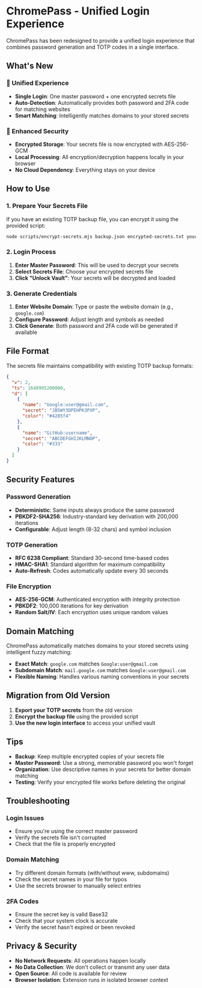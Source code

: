 # ChromePass - Unified Login Experience

ChromePass has been redesigned to provide a unified login experience that combines password generation and TOTP codes in a single interface.

## What's New

### 🔄 Unified Experience

- **Single Login**: One master password + one encrypted secrets file
- **Auto-Detection**: Automatically provides both password and 2FA code for matching websites
- **Smart Matching**: Intelligently matches domains to your stored secrets

### 🔐 Enhanced Security

- **Encrypted Storage**: Your secrets file is now encrypted with AES-256-GCM
- **Local Processing**: All encryption/decryption happens locally in your browser
- **No Cloud Dependency**: Everything stays on your device

## How to Use

### 1. Prepare Your Secrets File

If you have an existing TOTP backup file, you can encrypt it using the provided script:

```bash
node scripts/encrypt-secrets.mjs backup.json encrypted-secrets.txt your-master-password
```

### 2. Login Process

1. **Enter Master Password**: This will be used to decrypt your secrets
2. **Select Secrets File**: Choose your encrypted secrets file
3. **Click "Unlock Vault"**: Your secrets will be decrypted and loaded

### 3. Generate Credentials

1. **Enter Website Domain**: Type or paste the website domain (e.g., `google.com`)
2. **Configure Password**: Adjust length and symbols as needed
3. **Click Generate**: Both password and 2FA code will be generated if available

## File Format

The secrets file maintains compatibility with existing TOTP backup formats:

```json
{
  "v": 2,
  "ts": 1640995200000,
  "d": [
    {
      "name": "Google:user@gmail.com",
      "secret": "JBSWY3DPEHPK3PXP",
      "color": "#4285f4"
    },
    {
      "name": "GitHub:username",
      "secret": "ABCDEFGHIJKLMNOP",
      "color": "#333"
    }
  ]
}
```

## Security Features

### Password Generation

- **Deterministic**: Same inputs always produce the same password
- **PBKDF2-SHA256**: Industry-standard key derivation with 200,000 iterations
- **Configurable**: Adjust length (8-32 chars) and symbol inclusion

### TOTP Generation

- **RFC 6238 Compliant**: Standard 30-second time-based codes
- **HMAC-SHA1**: Standard algorithm for maximum compatibility
- **Auto-Refresh**: Codes automatically update every 30 seconds

### File Encryption

- **AES-256-GCM**: Authenticated encryption with integrity protection
- **PBKDF2**: 100,000 iterations for key derivation
- **Random Salt/IV**: Each encryption uses unique random values

## Domain Matching

ChromePass automatically matches domains to your stored secrets using intelligent fuzzy matching:

- **Exact Match**: `google.com` matches `Google:user@gmail.com`
- **Subdomain Match**: `mail.google.com` matches `Google:user@gmail.com`
- **Flexible Naming**: Handles various naming conventions in your secrets

## Migration from Old Version

1. **Export your TOTP secrets** from the old version
2. **Encrypt the backup file** using the provided script
3. **Use the new login interface** to access your unified vault

## Tips

- **Backup**: Keep multiple encrypted copies of your secrets file
- **Master Password**: Use a strong, memorable password you won't forget
- **Organization**: Use descriptive names in your secrets for better domain matching
- **Testing**: Verify your encrypted file works before deleting the original

## Troubleshooting

### Login Issues

- Ensure you're using the correct master password
- Verify the secrets file isn't corrupted
- Check that the file is properly encrypted

### Domain Matching

- Try different domain formats (with/without www, subdomains)
- Check the secret names in your file for typos
- Use the secrets browser to manually select entries

### 2FA Codes

- Ensure the secret key is valid Base32
- Check that your system clock is accurate
- Verify the secret hasn't expired or been revoked

## Privacy & Security

- **No Network Requests**: All operations happen locally
- **No Data Collection**: We don't collect or transmit any user data
- **Open Source**: All code is available for review
- **Browser Isolation**: Extension runs in isolated browser context
